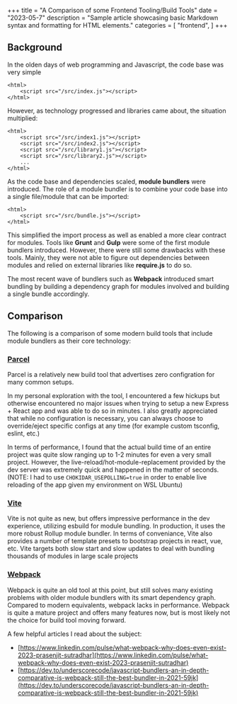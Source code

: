 +++
title = "A Comparison of some Frontend Tooling/Build Tools"
date = "2023-05-7"
description = "Sample article showcasing basic Markdown syntax and formatting for HTML elements."
categories = [
    "frontend",
]
+++

## Background

In the olden days of web programming and Javascript, the code base was very simple

```
<html>
    <script src="/src/index.js"></script>
</html>
```

However, as technology progressed and libraries came about, the situation multiplied:

```
<html>
    <script src="/src/index1.js"></script>
    <script src="/src/index2.js"></script>
    <script src="/src/library1.js"></script>
    <script src="/src/library2.js"></script>
    ...
</html>
```

As the code base and dependencies scaled, **module bundlers** were introduced. The role of a module bundler is to combine your code base into a single file/module that can be imported:

```
<html>
    <script src="/src/bundle.js"></script>
</html>
```

This simplified the import process as well as enabled a more clear contract for modules. Tools like **Grunt** and **Gulp** were some of the first module bundlers introduced. However, there were still some drawbacks with these tools. Mainly, they were not able to figure out dependencies between modules and relied on external libraries like **require.js** to do so.

The most recent wave of bundlers such as **Webpack** introduced smart bundling by building a dependency graph for modules involved and building a single bundle accordingly.

## Comparison

The following is a comparison of some modern build tools that include module bundlers as their core technology:

### [Parcel](https://parceljs.org/)

Parcel is a relatively new build tool that advertises zero configration for many common setups.

In my personal exploration with the tool, I encountered a few hickups but otherwise encountered no major issues when trying to setup a new Express + React app and was able to do so in minutes. I also greatly appreciated that while no configuration is necessary, you can always choose to override/eject specific configs at any time (for example custom tsconfig, eslint, etc.)

In terms of performance, I found that the actual build time of an entire project was quite slow ranging up to 1-2 minutes for even a very small project. However, the live-reload/hot-module-replacement provided by the dev server was extremely quick and happened in the matter of seconds. (NOTE: I had to use `CHOKIDAR_USEPOLLING=true` in order to enable live reloading of the app given my environment on WSL Ubuntu)

### [Vite](https://vitejs.dev/)

Vite is not quite as new, but offers impressive performance in the dev experience, utilizing esbuild for module bundling. In production, it uses the more robust Rollup module bundler. In terms of conveniance, Vite also provides a number of template presets to bootstrap projects in react, vue, etc. Vite targets both slow start and slow updates to deal with bundling thousands of modules in large scale projects

### [Webpack](https://webpack.js.org/)

Webpack is quite an old tool at this point, but still solves many existing problems with older module bundlers with its smart dependency graph. Compared to modern equivalents, webpack lacks in performance. Webpack is quite a mature project and offers many features now, but is most likely not the choice for build tool moving forward.

A few helpful articles I read about the subject:

- [https://www.linkedin.com/pulse/what-webpack-why-does-even-exist-2023-prasenjit-sutradhar](https://www.linkedin.com/pulse/what-webpack-why-does-even-exist-2023-prasenjit-sutradhar)
- [https://dev.to/underscorecode/javascript-bundlers-an-in-depth-comparative-is-webpack-still-the-best-bundler-in-2021-59jk](https://dev.to/underscorecode/javascript-bundlers-an-in-depth-comparative-is-webpack-still-the-best-bundler-in-2021-59jk)
